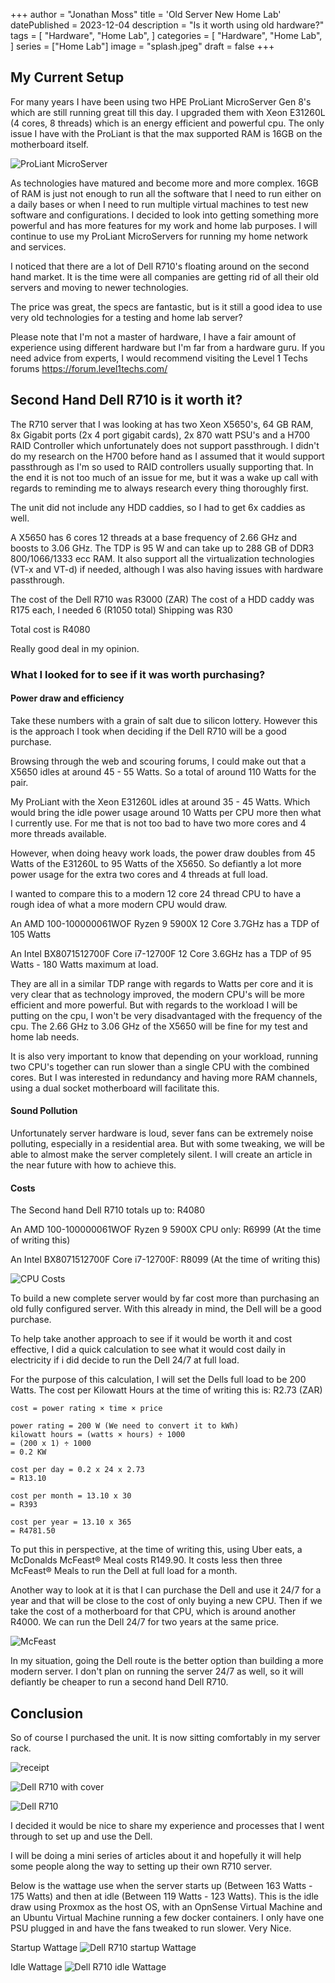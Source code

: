 +++
author = "Jonathan Moss"
title = 'Old Server New Home Lab'
datePublished = 2023-12-04
description = "Is it worth using old hardware?"
tags = [
    "Hardware",
    "Home Lab",
]
categories = [
    "Hardware",
    "Home Lab",
]
series = ["Home Lab"]
image = "splash.jpeg"
draft = false
+++

## My Current Setup

For many years I have been using two HPE ProLiant MicroServer Gen 8's which are still running great till this day. I upgraded them with Xeon E31260L (4 cores, 8 threads) which is an energy efficient and powerful cpu. The only issue I have with the ProLiant is that the max supported RAM is 16GB on the motherboard itself.

![ProLiant MicroServer](4.jpeg)

As technologies have matured and become more and more complex. 16GB of RAM is just not enough to run all the software that I need to run either on a daily bases or when I need to run multiple virtual machines to test new software and configurations.
I decided to look into getting something more powerful and has more features for my work and home lab purposes. I will continue to use my ProLiant MicroServers for running my home network and services.

I noticed that there are a lot of Dell R710's floating around on the second hand market. It is the time were all companies are getting rid of all their old servers and moving to newer technologies. 

The price was great, the specs are fantastic, but is it still a good idea to use very old technologies for a testing and home lab server?

Please note that I'm not a master of hardware, I have a fair amount of experience using different hardware but I'm far from a hardware guru. If you need advice from experts, I would recommend visiting the Level 1 Techs forums https://forum.level1techs.com/

## Second Hand Dell R710 is it worth it?

The R710 server that I was looking at has two Xeon X5650's, 64 GB RAM, 8x Gigabit ports (2x 4 port gigabit cards), 2x 870 watt PSU's and a H700 RAID Controller which unfortunately does not support passthrough. I didn't do my research on the H700 before hand as I assumed that it would support passthrough as I'm so used to RAID controllers usually supporting that. In the end it is not too much of an issue for me, but it was a wake up call with regards to reminding me to always research every thing thoroughly first. 

The unit did not include any HDD caddies, so I had to get 6x caddies as well.

A X5650 has 6 cores 12 threads at a base frequency of 2.66 GHz and boosts to  3.06 GHz. The TDP is  95 W and can take up to 288 GB of DDR3 800/1066/1333 ecc RAM. It also support all the virtualization technologies (VT-x and VT-d) if needed, although I was also having issues with hardware passthrough.

The cost of the Dell R710 was R3000 (ZAR)
The cost of a HDD caddy was R175 each, I needed 6 (R1050 total)
Shipping was R30

Total cost is R4080

Really good deal in my opinion.

### What I looked for to see if it was worth purchasing?
#### Power draw and efficiency

Take these numbers with a grain of salt due to silicon lottery. However this is the approach I took when deciding if the Dell R710 will be a good purchase.

Browsing through the web and scouring forums, I could make out that a X5650 idles at around 45 - 55 Watts.
So a total of around 110 Watts for the pair. 

My ProLiant with the Xeon E31260L idles at around 35 - 45 Watts.
Which would bring the idle power usage around 10 Watts per CPU more then what I currently use. For me that is not too bad to have two more cores and 4 more threads available.

However, when doing heavy work loads, the power draw doubles from 45 Watts of the E31260L to 95 Watts of the X5650. So defiantly a lot more power usage for the extra two cores and 4 threads at full load.

I wanted to compare this to a modern 12 core 24 thread CPU to have a rough idea of what a more modern CPU would draw. 

An AMD 100-100000061WOF Ryzen 9 5900X 12 Core 3.7GHz has a TDP of 105 Watts

An Intel BX8071512700F Core i7-12700F 12 Core 3.6GHz has a TDP of 95 Watts - 180 Watts maximum at load.

They are all in a similar TDP range with regards to Watts per core and it is very clear that as technology improved, the modern CPU's will be more efficient and more powerful. But with regards to the workload I will be putting on the cpu, I won't be very disadvantaged with the frequency of the cpu. The 2.66 GHz to  3.06 GHz of the X5650 will be fine for my test and home lab needs.

It is also very important to know that depending on your workload, running two CPU's together can run slower than a single CPU with the combined cores. But I was interested in redundancy and having more RAM channels, using a dual socket motherboard will facilitate this.

#### Sound Pollution

Unfortunately server hardware is loud, sever fans can be extremely noise polluting, especially in a residential area. But with some tweaking, we will be able to almost make the server completely silent. I will create an article in the near future with how to achieve this.

#### Costs

The Second hand Dell R710 totals up to:
R4080

An AMD 100-100000061WOF Ryzen 9 5900X CPU only:
R6999 (At the time of writing this)

An Intel BX8071512700F Core i7-12700F:
R8099  (At the time of writing this)

![CPU Costs](2.png)

To build a new complete server would by far cost more than purchasing an old fully configured server. With this already in mind, the Dell will be a good purchase.

To help take another approach to see if it would be worth it and cost effective, I did a quick calculation to see what it would cost daily in electricity if i did decide to run the Dell 24/7 at full load.

For the purpose of this calculation, I will set the Dells full load to be 200 Watts.
The cost per Kilowatt Hours at the time of writing this is:
R2.73 (ZAR)

```
cost = power rating × time × price

power rating = 200 W (We need to convert it to kWh)
kilowatt hours = (watts × hours) ÷ 1000
= (200 x 1) ÷ 1000
= 0.2 KW

cost per day = 0.2 x 24 x 2.73
= R13.10

cost per month = 13.10 x 30
= R393

cost per year = 13.10 x 365
= R4781.50
```

To put this in perspective, at the time of writing this, using Uber eats, a McDonalds McFeast® Meal costs R149.90. It costs less then three McFeast® Meals to run the Dell at full load for a month.

Another way to look at it is that I can purchase the Dell and use it 24/7 for a year and that will be close to the cost of only buying a new CPU. Then if we take the cost of a motherboard for that CPU, which is around another R4000. We can run the Dell 24/7 for two years at the same price. 

![McFeast](1.png)

In my situation, going the Dell route is the better option than building a more modern server. I don't plan on running the server 24/7 as well, so it will defiantly be cheaper to run a second hand Dell R710.

## Conclusion

So of course I purchased the unit. It is now sitting comfortably in my server rack.

![receipt](3.png)

![Dell R710 with cover](5.jpeg)

![Dell R710](6.jpeg)

I decided it would be nice to share my experience and processes that I went through to set up and use the Dell.

I will be doing a mini series of articles about it and hopefully it will help some people along the way to setting up their own R710 server.

Below is the wattage use when the server starts up (Between 163 Watts - 175 Watts) and then at idle (Between 119 Watts - 123 Watts). This is the idle draw using Proxmox as the host OS, with an OpnSense Virtual Machine and an Ubuntu Virtual Machine running a few docker containers. I only have one PSU plugged in and have the fans tweaked to run slower. Very Nice.

Startup Wattage
![Dell R710 startup Wattage](7.jpeg)

Idle Wattage
![Dell R710 idle Wattage](8.jpeg)